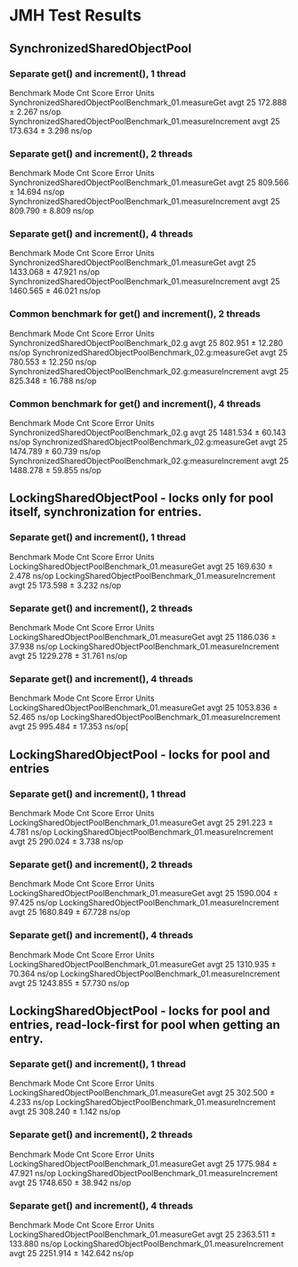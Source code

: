 # JMH Test Results

## SynchronizedSharedObjectPool

### Separate get() and increment(), 1 thread

Benchmark                                                  Mode  Cnt    Score   Error  Units
SynchronizedSharedObjectPoolBenchmark_01.measureGet        avgt   25  172.888 ± 2.267  ns/op
SynchronizedSharedObjectPoolBenchmark_01.measureIncrement  avgt   25  173.634 ± 3.298  ns/op

### Separate get() and increment(), 2 threads

Benchmark                                                  Mode  Cnt    Score    Error  Units
SynchronizedSharedObjectPoolBenchmark_01.measureGet        avgt   25  809.566 ± 14.694  ns/op
SynchronizedSharedObjectPoolBenchmark_01.measureIncrement  avgt   25  809.790 ±  8.809  ns/op

### Separate get() and increment(), 4 threads

Benchmark                                                  Mode  Cnt     Score    Error  Units
SynchronizedSharedObjectPoolBenchmark_01.measureGet        avgt   25  1433.068 ± 47.921  ns/op
SynchronizedSharedObjectPoolBenchmark_01.measureIncrement  avgt   25  1460.565 ± 46.021  ns/op

### Common benchmark for get() and increment(), 2 threads

Benchmark                                                    Mode  Cnt    Score    Error  Units
SynchronizedSharedObjectPoolBenchmark_02.g                   avgt   25  802.951 ± 12.280  ns/op
SynchronizedSharedObjectPoolBenchmark_02.g:measureGet        avgt   25  780.553 ± 12.250  ns/op
SynchronizedSharedObjectPoolBenchmark_02.g:measureIncrement  avgt   25  825.348 ± 16.788  ns/op

### Common benchmark for get() and increment(), 4 threads

Benchmark                                                    Mode  Cnt     Score    Error  Units
SynchronizedSharedObjectPoolBenchmark_02.g                   avgt   25  1481.534 ± 60.143  ns/op
SynchronizedSharedObjectPoolBenchmark_02.g:measureGet        avgt   25  1474.789 ± 60.739  ns/op
SynchronizedSharedObjectPoolBenchmark_02.g:measureIncrement  avgt   25  1488.278 ± 59.855  ns/op

## LockingSharedObjectPool - locks only for pool itself, synchronization for entries.

### Separate get() and increment(), 1 thread

Benchmark                                             Mode  Cnt    Score   Error  Units
LockingSharedObjectPoolBenchmark_01.measureGet        avgt   25  169.630 ± 2.478  ns/op
LockingSharedObjectPoolBenchmark_01.measureIncrement  avgt   25  173.598 ± 3.232  ns/op

### Separate get() and increment(), 2 threads

Benchmark                                             Mode  Cnt     Score    Error  Units
LockingSharedObjectPoolBenchmark_01.measureGet        avgt   25  1186.036 ± 37.938  ns/op
LockingSharedObjectPoolBenchmark_01.measureIncrement  avgt   25  1229.278 ± 31.761  ns/op

### Separate get() and increment(), 4 threads

Benchmark                                             Mode  Cnt     Score    Error  Units
LockingSharedObjectPoolBenchmark_01.measureGet        avgt   25  1053.836 ± 52.465  ns/op
LockingSharedObjectPoolBenchmark_01.measureIncrement  avgt   25   995.484 ± 17.353  ns/op[

## LockingSharedObjectPool - locks for pool and entries

### Separate get() and increment(), 1 thread

Benchmark                                             Mode  Cnt    Score   Error  Units
LockingSharedObjectPoolBenchmark_01.measureGet        avgt   25  291.223 ± 4.781  ns/op
LockingSharedObjectPoolBenchmark_01.measureIncrement  avgt   25  290.024 ± 3.738  ns/op

### Separate get() and increment(), 2 threads

Benchmark                                             Mode  Cnt     Score    Error  Units
LockingSharedObjectPoolBenchmark_01.measureGet        avgt   25  1590.004 ± 97.425  ns/op
LockingSharedObjectPoolBenchmark_01.measureIncrement  avgt   25  1680.849 ± 67.728  ns/op

### Separate get() and increment(), 4 threads

Benchmark                                             Mode  Cnt     Score    Error  Units
LockingSharedObjectPoolBenchmark_01.measureGet        avgt   25  1310.935 ± 70.364  ns/op
LockingSharedObjectPoolBenchmark_01.measureIncrement  avgt   25  1243.855 ± 57.730  ns/op

## LockingSharedObjectPool - locks for pool and entries, read-lock-first for pool when getting an entry.

### Separate get() and increment(), 1 thread

Benchmark                                             Mode  Cnt    Score   Error  Units
LockingSharedObjectPoolBenchmark_01.measureGet        avgt   25  302.500 ± 4.233  ns/op
LockingSharedObjectPoolBenchmark_01.measureIncrement  avgt   25  308.240 ± 1.142  ns/op

### Separate get() and increment(), 2 threads

Benchmark                                             Mode  Cnt     Score    Error  Units
LockingSharedObjectPoolBenchmark_01.measureGet        avgt   25  1775.984 ± 47.921  ns/op
LockingSharedObjectPoolBenchmark_01.measureIncrement  avgt   25  1748.650 ± 38.942  ns/op

### Separate get() and increment(), 4 threads

Benchmark                                             Mode  Cnt     Score     Error  Units
LockingSharedObjectPoolBenchmark_01.measureGet        avgt   25  2363.511 ± 133.880  ns/op
LockingSharedObjectPoolBenchmark_01.measureIncrement  avgt   25  2251.914 ± 142.642  ns/op

